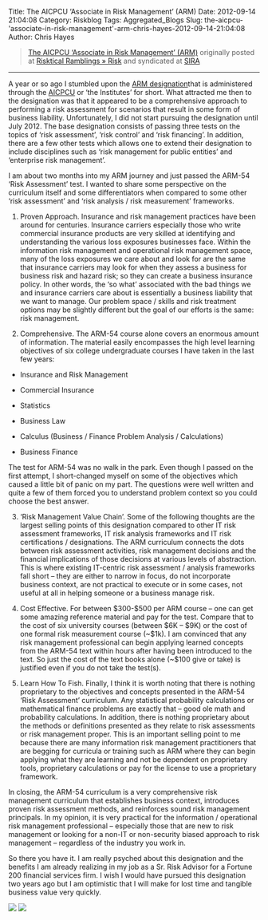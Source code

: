 Title: The AICPCU ‘Associate in Risk Management’ (ARM)
Date: 2012-09-14 21:04:08
Category: Riskblog
Tags: Aggregated_Blogs
Slug: the-aicpcu-'associate-in-risk-management'-arm-chris-hayes-2012-09-14-21:04:08
Author: Chris Hayes

>[The AICPCU ‘Associate in Risk Management’ (ARM)](http://risktical.com/2012/09/14/the-aicpcu-associate-in-risk-management-arm/) originally posted at [Risktical Ramblings » Risk](http://risktical.com) and syndicated at [SIRA](http://societyinforisk.org)
***
A year or so ago I stumbled upon the [ARM designation](https://www.aicpcu.org/guide/designations/arm.php)that is administered through the [AICPCU](https://www.aicpcu.org/) or ‘the Institutes’ for short. What attracted me then to the designation was that it appeared to be a comprehensive approach to performing a risk assessment for scenarios that result in some form of business liability. Unfortunately, I did not start pursuing the designation until July 2012. The base designation consists of passing three tests on the topics of ‘risk assessment’, ‘risk control’ and ‘risk financing’. In addition, there are a few other tests which allows one to extend their designation to include disciplines such as ‘risk management for public entities’ and ‘enterprise risk management’.

I am about two months into my ARM journey and just passed the ARM-54 ‘Risk Assessment’ test. I wanted to share some perspective on the curriculum itself and some differentiators when compared to some other ‘risk assessment’ and ‘risk analysis / risk measurement’ frameworks.

1. Proven Approach. Insurance and risk management practices have been around for centuries. Insurance carriers especially those who write commercial insurance products are very skilled at identifying and understanding the various loss exposures businesses face. Within the information risk management and operational risk management space, many of the loss exposures we care about and look for are the same that insurance carriers may look for when they assess a business for business risk and hazard risk; so they can create a business insurance policy. In other words, the ‘so what’ associated with the bad things we and insurance carriers care about is essentially a business liability that we want to manage. Our problem space / skills and risk treatment options may be slightly different but the goal of our efforts is the same: risk management.

2. Comprehensive. The ARM-54 course alone covers an enormous amount of information. The material easily encompasses the high level learning objectives of six college undergraduate courses I have taken in the last few years:

- Insurance and Risk Management

- Commercial Insurance

- Statistics

- Business Law

- Calculus (Business / Finance Problem Analysis / Calculations)

- Business Finance

The test for ARM-54 was no walk in the park. Even though I passed on the first attempt, I short-changed myself on some of the objectives which caused a little bit of panic on my part. The questions were well written and quite a few of them forced you to understand problem context so you could choose the best answer.

3. ‘Risk Management Value Chain’. Some of the following thoughts are the largest selling points of this designation compared to other IT risk assessment frameworks, IT risk analysis frameworks and IT risk certifications / designations. The ARM curriculum connects the dots between risk assessment activities, risk management decisions and the financial implications of those decisions at various levels of abstraction. This is where existing IT-centric risk assessment / analysis frameworks fall short – they are either to narrow in focus, do not incorporate business context, are not practical to execute or in some cases, not useful at all in helping someone or a business manage risk.

4. Cost Effective. For between \$300-\$500 per ARM course – one can get some amazing reference material and pay for the test. Compare that to the cost of six university courses (between \$6K – \$9K) or the cost of one formal risk measurement course (\~\$1k). I am convinced that any risk management professional can begin applying learned concepts from the ARM-54 text within hours after having been introduced to the text. So just the cost of the text books alone (\~\$100 give or take) is justified even if you do not take the test(s).

5. Learn How To Fish. Finally, I think it is worth noting that there is nothing proprietary to the objectives and concepts presented in the ARM-54 ‘Risk Assessment’ curriculum. Any statistical probability calculations or mathematical finance problems are exactly that – good ole math and probability calculations. In addition, there is nothing proprietary about the methods or definitions presented as they relate to risk assessments or risk management proper. This is an important selling point to me because there are many information risk management practitioners that are begging for curricula or training such as ARM where they can begin applying what they are learning and not be dependent on proprietary tools, proprietary calculations or pay for the license to use a proprietary framework.

In closing, the ARM-54 curriculum is a very comprehensive risk management curriculum that establishes business context, introduces proven risk assessment methods, and reinforces sound risk management principals. In my opinion, it is very practical for the information / operational risk management professional – especially those that are new to risk management or looking for a non-IT or non-security biased approach to risk management – regardless of the industry you work in.

So there you have it. I am really psyched about this designation and the benefits I am already realizing in my job as a Sr. Risk Advisor for a Fortune 200 financial services firm. I wish I would have pursued this designation two years ago but I am optimistic that I will make for lost time and tangible business value very quickly.

[![](http://feeds.wordpress.com/1.0/comments/risktical.wordpress.com/426/)](http://feeds.wordpress.com/1.0/gocomments/risktical.wordpress.com/426/) ![](http://stats.wordpress.com/b.gif?host=risktical.com&blog=4314091&post=426&subd=risktical&ref=&feed=1)


